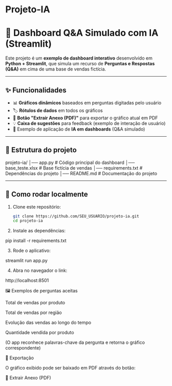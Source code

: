 # Projeto-IA


# 🧠 Dashboard Q&A Simulado com IA (Streamlit)

Este projeto é um **exemplo de dashboard interativo** desenvolvido em **Python + Streamlit**, que simula um recurso de **Perguntas e Respostas (Q&A)** em cima de uma base de vendas fictícia.

---

## ✨ Funcionalidades

- 📊 **Gráficos dinâmicos** baseados em perguntas digitadas pelo usuário  
- 🏷️ **Rótulos de dados** em todos os gráficos  
- 📎 **Botão "Extrair Anexo (PDF)"** para exportar o gráfico atual em PDF  
- 💡 **Caixa de sugestões** para feedback (exemplo de interação de usuário)  
- 🔮 Exemplo de aplicação de **IA em dashboards** (Q&A simulado)

---

## 📂 Estrutura do projeto


projeto-ia/
│── app.py # Código principal do dashboard
│── base_teste.xlsx # Base fictícia de vendas
│── requirements.txt # Dependências do projeto
│── README.md # Documentação do projeto


---

## 🚀 Como rodar localmente

1. Clone este repositório:
   ```bash
   git clone https://github.com/SEU_USUARIO/projeto-ia.git
   cd projeto-ia


2. Instale as dependências:

pip install -r requirements.txt


3. Rode o aplicativo:

streamlit run app.py


4. Abra no navegador o link:

http://localhost:8501

🖼️ Exemplos de perguntas aceitas

Total de vendas por produto

Total de vendas por região

Evolução das vendas ao longo do tempo

Quantidade vendida por produto

(O app reconhece palavras-chave da pergunta e retorna o gráfico correspondente)

📎 Exportação

O gráfico exibido pode ser baixado em PDF através do botão:

📎 Extrair Anexo (PDF)
